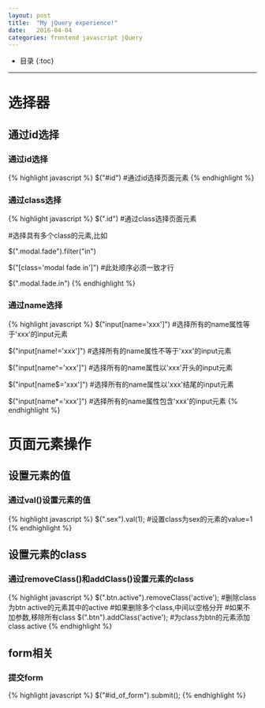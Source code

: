 ```yaml
---
layout: post
title:  "My jQuery experience!"
date:   2016-04-04
categories: frontend javascript jQuery
---
```


* 目录
{:toc}

***

# 选择器

## 通过id选择

### 通过id选择
{% highlight javascript %}
$("#id")
#通过id选择页面元素
{% endhighlight %}

### 通过class选择
{% highlight javascript %}
$(".id")
#通过class选择页面元素

#选择具有多个class的元素,比如<div class="modal fade in"></div>
$(".modal.fade").filter("in")

$("[class='modal fade in']")
#此处顺序必须一致才行

$(".modal.fade.in") 
{% endhighlight %}

### 通过name选择
{% highlight javascript %}
$("input[name='xxx']")
#选择所有的name属性等于'xxx'的input元素 

$("input[name!='xxx']") 
#选择所有的name属性不等于'xxx'的input元素 

$("input[name^='xxx']")
#选择所有的name属性以'xxx'开头的input元素 

$("input[name$='xxx']")
#选择所有的name属性以'xxx'结尾的input元素 

$("input[name*='xxx']")
#选择所有的name属性包含'xxx'的input元素 
{% endhighlight %}

# 页面元素操作

## 设置元素的值

### 通过val()设置元素的值
{% highlight javascript %}
$(".sex").val(1);
#设置class为sex的元素的value=1
{% endhighlight %}

## 设置元素的class

### 通过removeClass()和addClass()设置元素的class
{% highlight javascript %}
$(".btn.active").removeClass('active');
#删除class为btn active的元素其中的active
#如果删除多个class,中间以空格分开
#如果不加参数,移除所有class
$(".btn").addClass('active');
#为class为btn的元素添加class active
{% endhighlight %}

## form相关

### 提交form
{% highlight javascript %}
$("#id_of_form").submit();
{% endhighlight %}

